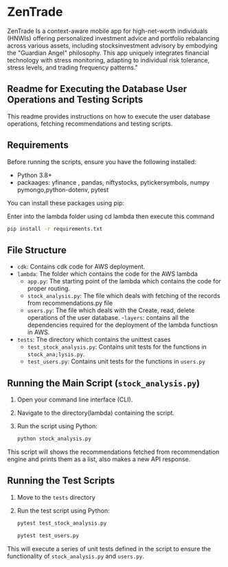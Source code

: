 # ZenTrade

ZenTrade Is a context-aware mobile app for high-net-worth individuals (HNWIs) offering personalized investment advice and portfolio rebalancing across various assets, including stocksinvestment advisory by embodying the "Guardian Angel" philosophy. This app uniquely integrates financial technology with stress monitoring, adapting to individual risk tolerance, stress levels, and trading frequency patterns."

## Readme for Executing the Database User Operations and Testing Scripts

This readme provides instructions on how to execute the user database operations, fetching recommendations and testing scripts.

## Requirements

Before running the scripts, ensure you have the following installed:

- Python 3.8+
- packaages: yfinance , pandas, niftystocks, pytickersymbols, numpy pymongo,python-dotenv, pytest

You can install these packages using pip:

Enter into the lambda folder using cd lambda then execute this command

```bash
pip install -r requirements.txt
```

## File Structure

- `cdk`: Contains cdk code for AWS deployment.
- `lambda`: The folder which contains the code for the AWS lambda
    - `app.py`: The starting point of the lambda which contains the code for proper routing.
    - `stock_analysis.py`: The file which deals with fetching of the records from recommendations.py file
    - `users.py`: The file which deals with the Create, read, delete operations of the user database.
-`layers`: contains all the dependencies required for the deployment of the lambda functiosn in AWS.
- `tests`: The directory which contains the unittest cases
    - `test_stock_analysis.py`: Contains unit tests for the functions in `stock_ana;lysis.py`.
    - `test_users.py`: Contains unit tests for the functions in `users.py`

## Running the Main Script (`stock_analysis.py`)

1. Open your command line interface (CLI).
2. Navigate to the directory(lambda) containing the script.
3. Run the script using Python:

   ```bash
   python stock_analysis.py
   ```

This script will shows the recommendations fetched from recommendation engine and prints them as a list, also makes a new API response.

## Running the Test Scripts

1. Move to the `tests` directory
2. Run the test script using Python:

   ```bash
   pytest test_stock_analysis.py
   ```
   ```bash
   pytest test_users.py
   ```

This will execute a series of unit tests defined in the script to ensure the functionality of `stock_analysis.py` and `users.py`.

